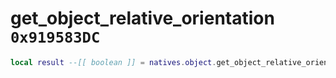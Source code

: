 # get_object_relative_orientation `0x919583DC`

```lua
local result --[[ boolean ]] = natives.object.get_object_relative_orientation(_unk0 --[[ integer ]], _unk1 --[[ integer ]], _unk2 --[[ integer ]], _unk3 --[[ integer ]], _unk4 --[[ integer ]])
```